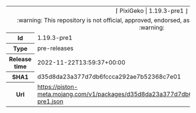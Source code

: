 <html><table>
<tr><td colspan="2" align="center"><img width="0" height="0"><br/>⌈ PixiGeko | 1.19.3-pre1 ⌋<br/><img width="0" height="0"></td></tr>
<tr><td colspan="2" align="center"><img width="0" height="0"><br/>
:warning: This repository is not official, approved, endorsed, associated or connected with Mojang :warning:
<br/><img width="0" height="0"></td></tr>
<tr><th>Id</th><td>1.19.3-pre1</td></tr>
<tr><th>Type</th><td>pre-releases</td></tr>
<tr><th>Release time</th><td>2022-11-22T13:59:37+00:00</td></tr>
<tr><th>SHA1</th><td>d35d8da23a377d7db6fccca292ae7b52368c7e01</td></tr>
<tr><th>Url</th><td><a href="https://piston-meta.mojang.com/v1/packages/d35d8da23a377d7db6fccca292ae7b52368c7e01/1.19.3-pre1.json">https://piston-meta.mojang.com/v1/packages/d35d8da23a377d7db6fccca292ae7b52368c7e01/1.19.3-pre1.json</a></td></tr>